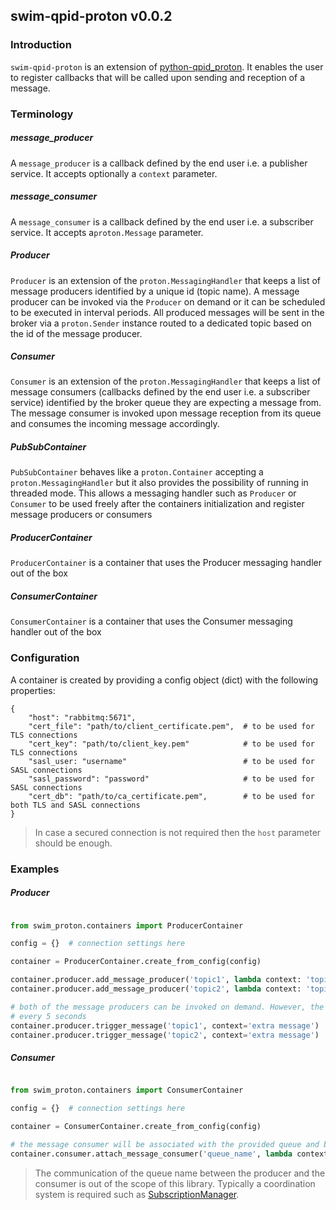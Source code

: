 ## swim-qpid-proton v0.0.2

### Introduction
`swim-qpid-proton` is an extension of [python-qpid_proton](https://pypi.org/project/python-qpid-proton/). It enables
the user to register callbacks that will be called upon sending and reception of a message.

### Terminology

##### message_producer
A `message_producer` is a callback defined by the end user i.e. a publisher service. It accepts optionally a `context`
parameter.

##### message_consumer
A `message_consumer` is a callback defined by the end user i.e. a subscriber service. It accepts a`proton.Message` 
parameter.

##### Producer
`Producer` is an extension of the `proton.MessagingHandler` that keeps a list of message producers identified by a unique id (topic name). A message producer can be invoked via 
the `Producer` on demand or it can be scheduled to be executed in interval periods. All produced messages will be sent
in the broker via a `proton.Sender` instance routed to a dedicated topic based on the id of the message producer.

##### Consumer
`Consumer` is an extension of the `proton.MessagingHandler` that keeps a list of message consumers (callbacks defined
by the end user i.e. a subscriber service) identified by the broker queue they are expecting a message from. The message
consumer is invoked upon message reception from its queue and consumes the incoming message accordingly.

##### PubSubContainer
`PubSubContainer` behaves like a `proton.Container` accepting a `proton.MessagingHandler` but it also provides the 
possibility of running in threaded mode. This allows a messaging handler such as `Producer` or `Consumer` to be used
freely after the containers initialization and register message producers or consumers

##### ProducerContainer
`ProducerContainer` is a container that uses the Producer messaging handler out of the box

##### ConsumerContainer
`ConsumerContainer` is a container that uses the Consumer messaging handler out of the box

### Configuration
A container is created by providing a config object (dict) with the following properties:
```shell
{
    "host": "rabbitmq:5671",
    "cert_file": "path/to/client_certificate.pem",  # to be used for TLS connections 
    "cert_key": "path/to/client_key.pem"            # to be used for TLS connections
    "sasl_user: "username"                          # to be used for SASL connections
    "sasl_password": "password"                     # to be used for SASL connections  
    "cert_db": "path/to/ca_certificate.pem",        # to be used for both TLS and SASL connections
}
```
> In case a secured connection is not required then the `host` parameter should be enough.

### Examples

##### Producer
```python

from swim_proton.containers import ProducerContainer

config = {}  # connection settings here 

container = ProducerContainer.create_from_config(config)

container.producer.add_message_producer('topic1', lambda context: 'topic1 message' + context, interval_in_sec=5)
container.producer.add_message_producer('topic2', lambda context: 'topic2 message' + context)

# both of the message producers can be invoked on demand. However, the message producer 'topic1' will also be invoked 
# every 5 seconds
container.producer.trigger_message('topic1', context='extra message')
container.producer.trigger_message('topic2', context='extra message')
```

##### Consumer

```python

from swim_proton.containers import ConsumerContainer

config = {}  # connection settings here 

container = ConsumerContainer.create_from_config(config)

# the message consumer will be associated with the provided queue and be invoked every time a new message arrives.
container.consumer.attach_message_consumer('queue_name', lambda context: context)
```

> The communication of the queue name between the producer and the consumer is out of the scope of this library. 
> Typically a coordination system is required such as [SubscriptionManager](https://github.com/eurocontrol-swim/subscription-manager).
